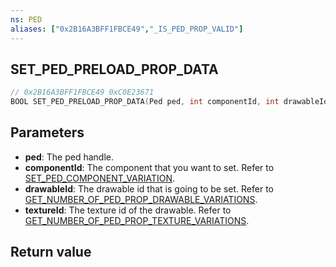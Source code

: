 ```yaml
---
ns: PED
aliases: ["0x2B16A3BFF1FBCE49","_IS_PED_PROP_VALID"]
---
```

## SET_PED_PRELOAD_PROP_DATA

```c
// 0x2B16A3BFF1FBCE49 0xC0E23671
BOOL SET_PED_PRELOAD_PROP_DATA(Ped ped, int componentId, int drawableId, int textureId);
```

## Parameters
* **ped**: The ped handle.
* **componentId**: The component that you want to set. Refer to [SET_PED_COMPONENT_VARIATION](#_0x262B14F48D29DE80).
* **drawableId**: The drawable id that is going to be set. Refer to [GET_NUMBER_OF_PED_PROP_DRAWABLE_VARIATIONS](#_0x5FAF9754E789FB47).
* **textureId**: The texture id of the drawable. Refer to [GET_NUMBER_OF_PED_PROP_TEXTURE_VARIATIONS](#_0xA6E7F1CEB523E171).

## Return value

